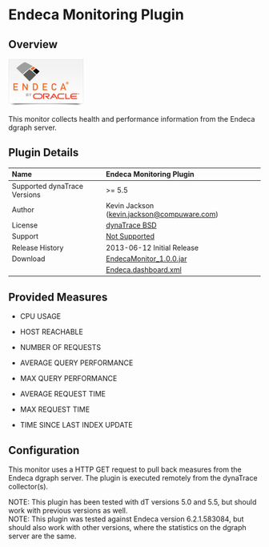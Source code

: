 # Endeca Monitoring Plugin

## Overview

![images_community/download/attachments/122717981/icon.png](images_community/download/attachments/122717981/icon.png)

This monitor collects health and performance information from the Endeca dgraph server.

## Plugin Details

| Name | Endeca Monitoring Plugin
| :--- | :---
| Supported dynaTrace Versions | >= 5.5
| Author | Kevin Jackson (kevin.jackson@compuware.com)
| License | [dynaTrace BSD](dynaTraceBSD.txt)
| Support | [Not Supported ](https://community/display/DL/Support+Levels#SupportLevels-Community)
| Release History | 2013-06-12 Initial Release
| Download | [EndecaMonitor_1.0.0.jar](com.dynatrace.diagnostics.plugin.EndecaMonitor_1.0.0.jar)  
|| [Endeca.dashboard.xml](Endeca.dashboard.xml)

## Provided Measures

  * CPU USAGE 

  * HOST REACHABLE 

  * NUMBER OF REQUESTS 

  * AVERAGE QUERY PERFORMANCE 

  * MAX QUERY PERFORMANCE 

  * AVERAGE REQUEST TIME 

  * MAX REQUEST TIME 

  * TIME SINCE LAST INDEX UPDATE 

## Configuration

This monitor uses a HTTP GET request to pull back measures from the Endeca dgraph server. The plugin is executed remotely from the dynaTrace collector(s).

NOTE: This plugin has been tested with dT versions 5.0 and 5.5, but should work with previous versions as well.  
NOTE: This plugin was tested against Endeca version 6.2.1.583084, but should also work with other versions, where the statistics on the dgraph server are the same.

